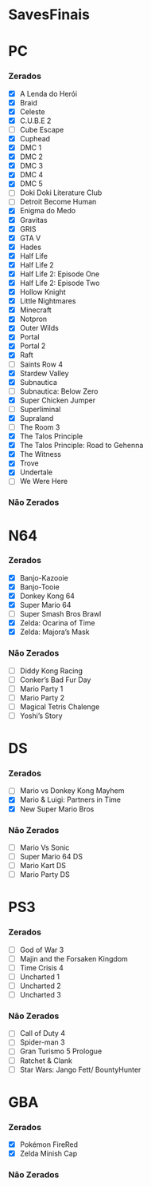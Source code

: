 # SavesFinais

# PC

### Zerados

- [x]  A Lenda do Herói
- [x]  Braid
- [x]  Celeste
- [x]  C.U.B.E 2
- [ ]  Cube Escape
- [x]  Cuphead
- [x]  DMC 1
- [x]  DMC 2
- [x]  DMC 3
- [x]  DMC 4
- [x]  DMC 5
- [ ]  Doki Doki Literature Club
- [ ]  Detroit Become Human
- [x]  Enigma do Medo
- [x]  Gravitas
- [x]  GRIS
- [x]  GTA V
- [x]  Hades
- [x]  Half Life
- [x]  Half Life 2
- [x]  Half Life 2: Episode One
- [x]  Half Life 2: Episode Two
- [x]  Hollow Knight
- [x]  Little Nightmares
- [x]  Minecraft
- [x]  Notpron
- [x]  Outer Wilds
- [x]  Portal
- [x]  Portal 2
- [x]  Raft
- [ ]  Saints Row 4
- [x]  Stardew Valley
- [x]  Subnautica
- [ ]  Subnautica: Below Zero
- [x]  Super Chicken Jumper
- [ ]  Superliminal
- [x]  Supraland
- [ ]  The Room 3
- [x]  The Talos Principle
- [x]  The Talos Principle: Road to Gehenna
- [x]  The Witness
- [x]  Trove
- [x]  Undertale
- [ ]  We Were Here

### Não Zerados

# N64

### Zerados

- [x]  Banjo-Kazooie
- [x]  Banjo-Tooie
- [x]  Donkey Kong 64
- [x]  Super Mario 64
- [ ]  Super Smash Bros Brawl
- [x]  Zelda: Ocarina of Time
- [x]  Zelda: Majora’s Mask

### Não Zerados

- [ ]  Diddy Kong Racing
- [ ]  Conker’s Bad Fur Day
- [ ]  Mario Party 1
- [ ]  Mario Party 2
- [ ]  Magical Tetris Chalenge
- [ ]  Yoshi’s Story

# DS

### Zerados

- [ ]  Mario vs Donkey Kong Mayhem
- [x]  Mario & Luigi: Partners in Time
- [x]  New Super Mario Bros

### Não Zerados

- [ ]  Mario Vs Sonic
- [ ]  Super Mario 64 DS
- [ ]  Mario Kart DS
- [ ]  Mario Party DS

# PS3

### Zerados


- [ ]  God of War 3
- [ ]  Majin and the Forsaken Kingdom
- [ ]  Time Crisis 4
- [ ]  Uncharted 1
- [ ]  Uncharted 2
- [ ]  Uncharted 3

### Não Zerados


- [ ]  Call of Duty 4
- [ ]  Spider-man 3
- [ ]  Gran Turismo 5 Prologue
- [ ]  Ratchet & Clank
- [ ]  Star Wars: Jango Fett/ BountyHunter

# GBA

### Zerados

- [x]  Pokémon FireRed
- [x]  Zelda Minish Cap

### Não Zerados

